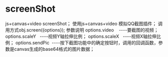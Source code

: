 # screenShot
js+canvas+video screenShot；
使用js+canvas+video 模拟QQ截图插件；
调用方式obj.screen({options});
参数说明
options.video    ----要截图的视频；
options.scaleY   ----视频Y轴拉伸比例；
options.scaleX   ----视频X轴拉伸比例；
options.sendPic  ----按下截图功能中的确定按钮时，调用的回调函数，参数是canvas生成的base64格式的图片数据；
